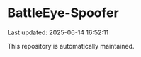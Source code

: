 # BattleEye-Spoofer

Last updated: 2025-06-14 16:52:11

This repository is automatically maintained.
